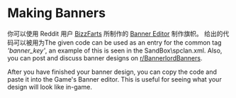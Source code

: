 # Making Banners
你可以使用 Reddit 用户 [BizzFarts](https://www.reddit.com/user/bizzfarts/) 所制作的 [Banner Editor](https://bannerlord.party/banner/) 制作旗帜。
给出的代码可以被用为The given code can be used as an entry for the common tag *'banner_key'*, an example of this is seen in the SandBox\spclan.xml. Also, you can post and discuss banner designs on [r/BannerlordBanners](https://www.reddit.com/r/BannerlordBanners/).

After you have finished your banner design, you can copy the code and paste it into the Game's Banner editor. This is useful for seeing what your design will look like in-game.
